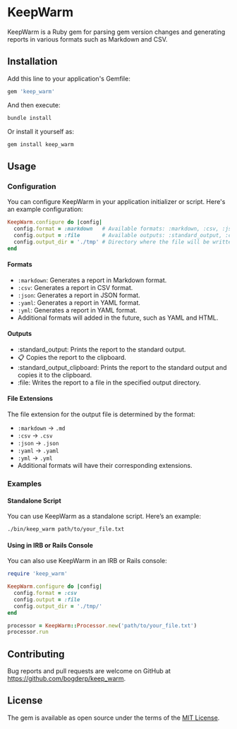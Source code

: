 # KeepWarm

KeepWarm is a Ruby gem for parsing gem version changes and generating reports in various formats such as Markdown and CSV.

## Installation

Add this line to your application's Gemfile:

```ruby
gem 'keep_warm'
```

And then execute:

```sh
bundle install
```
Or install it yourself as:

```sh
gem install keep_warm
```
## Usage

### Configuration
You can configure KeepWarm in your application initializer or script. Here's an example configuration:

```ruby
KeepWarm.configure do |config|
  config.format = :markdown   # Available formats: :markdown, :csv, :json, :yaml, :yml
  config.output = :file       # Available outputs: :standard_output, :clipboard, :standard_output_clipboard, :file
  config.output_dir = './tmp' # Directory where the file will be written (if output is :file)
end
```

#### Formats
* `:markdown`: Generates a report in Markdown format.
* `:csv`: Generates a report in CSV format.
* `:json`: Generates a report in JSON format.
* `:yaml`: Generates a report in YAML format.
* `:yml`: Generates a report in YAML format.
* Additional formats will added in the future, such as YAML and HTML.

#### Outputs
* :standard_output: Prints the report to the standard output.
* :clipboard: Copies the report to the clipboard.
* :standard_output_clipboard: Prints the report to the standard output and copies it to the clipboard.
* :file: Writes the report to a file in the specified output directory.

#### File Extensions
The file extension for the output file is determined by the format:

* `:markdown` -> `.md`
* `:csv` -> `.csv`
* `:json` -> `.json`
* `:yaml` -> `.yaml`
* `:yml` -> `.yml`
* Additional formats will have their corresponding extensions.

### Examples

#### Standalone Script
You can use KeepWarm as a standalone script. Here’s an example:

```sh
./bin/keep_warm path/to/your_file.txt
```

#### Using in IRB or Rails Console
You can also use KeepWarm in an IRB or Rails console:

```ruby
require 'keep_warm'

KeepWarm.configure do |config|
  config.format = :csv
  config.output = :file
  config.output_dir = './tmp/'
end

processor = KeepWarm::Processor.new('path/to/your_file.txt')
processor.run
```

## Contributing

Bug reports and pull requests are welcome on GitHub at https://github.com/bogderp/keep_warm.

## License

The gem is available as open source under the terms of the [MIT License](https://opensource.org/licenses/MIT).
